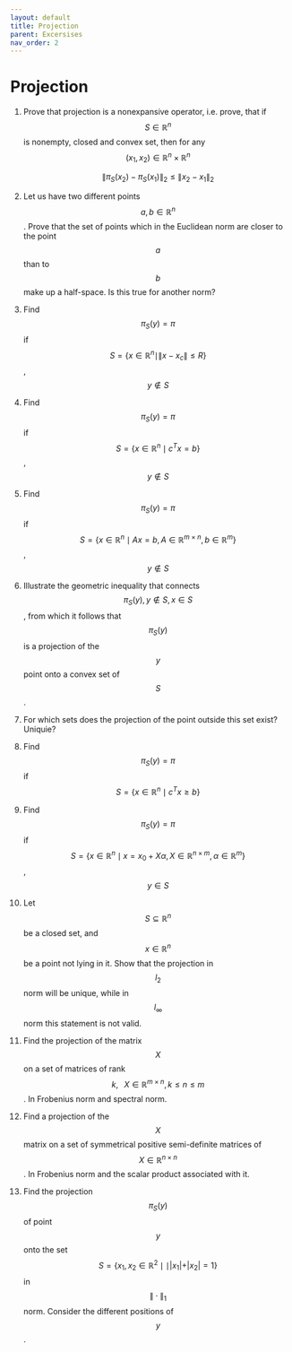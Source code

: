 ```yaml
---
layout: default
title: Projection
parent: Excersises
nav_order: 2
---
```


# Projection
1. Prove that projection is a nonexpansive operator, i.e. prove, that if $$S \in \mathbb{R}^{n}$$ is nonempty, closed and convex set, then for any $$(x_{1}, x_{2}) \in \mathbb{R}^{n} \times \mathbb{R}^{n}$$
    
    $$
    \lVert \pi_{S}(x_{2}) - \pi_{S}(x_{1}) \rVert_{2} \leq \lVert x_{2} - x_{1} \rVert_{2}
    $$

1. Let us have two different points $$a, b \in \mathbb{R}^n$$. Prove that the set of points which in the Euclidean norm are closer to the point $$a$$ than to $$b$$ make up a half-space. Is this true for another norm?
1. Find $$\pi_S (y) = \pi$$ if $$S = \{x \in \mathbb{R}^n \mid \|x - x_c\| \le R \}$$, $$y \notin S$$
1. Find $$\pi_S (y) = \pi$$ if $$S = \{x \in \mathbb{R}^n \mid c^T x = b \}$$, $$y \notin S$$
1. Find $$\pi_S (y) = \pi$$ if $$S = \{x \in \mathbb{R}^n \mid Ax = b, A \in \mathbb{R}^{m \times n}, b \in \mathbb{R}^{m} \}$$, $$y \notin S$$
1. Illustrate the geometric inequality that connects $$\pi_S(y), y \notin S, x \in S$$, from which it follows that $$\pi_S(y)$$ is a projection of the $$y$$ point onto a convex set of $$S$$.
1. For which sets does the projection of the point outside this set exist? Uniquie?
1. Find $$\pi_S (y) = \pi$$ if $$S = \{x \in \mathbb{R}^n \mid c^T x \ge b \}$$
1. Find $$\pi_S (y) = \pi$$ if $$S = \{x \in \mathbb{R}^n \mid x = x_0 + X \alpha, X \in \mathbb{R}^{n \times m}, \alpha \in \mathbb{R}^{m}\}$$, $$y \in S$$
1. Let $$S \subseteq \mathbb{R}^n$$ be a closed set, and $$x \in \mathbb{R}^n$$ be a point not lying in it. Show that the projection in $$l_2$$ norm will be unique, while in $$l_\infty$$ norm this statement is not valid.
1. Find the projection of the matrix $$X$$ on a set of matrices of rank $$k, \;\;\; X \in \mathbb{R}^{m \times n}, k \leq n \leq m$$. In Frobenius norm and spectral norm.
1. Find a projection of the $$X$$ matrix on a set of symmetrical positive semi-definite matrices of $$X \in \mathbb{R}^{n \times n}$$. In Frobenius norm and the scalar product associated with it.
1. Find the projection $$\pi_S(y)$$ of point $$y$$ onto the set $$ S = \{x_1, x_2 \in \mathbb{R}^2 \mid \mid \vert x_1\vert + \vert x_2\vert = 1 \} $$ in $$\| \cdot \|_1$$ norm. Consider the different positions of $$y$$.